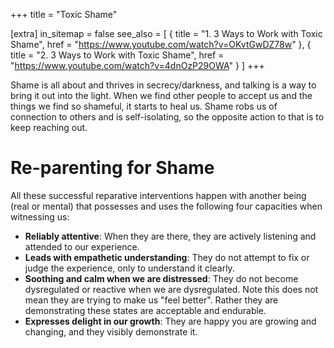 +++
title = "Toxic Shame"

[extra]
in_sitemap = false
see_also = [
    { title = "1. 3 Ways to Work with Toxic Shame", href = "https://www.youtube.com/watch?v=OKvtGwDZ78w" },
    { title = "2. 3 Ways to Work with Toxic Shame", href = "https://www.youtube.com/watch?v=4dnOzP29OWA" }
]
+++


Shame is all about and thrives in secrecy/darkness, and talking is a way to bring it out into the light. When we find other people to accept us and the things we find so shameful, it starts to heal us. Shame robs us of connection to others and is self-isolating, so the opposite action to that is to keep reaching out.

# Re-parenting for Shame

All these successful reparative interventions happen with another being (real or mental) that possesses and uses the following four capacities when witnessing us:
- **Reliably attentive**: When they are there, they are actively listening and attended to our experience.
- **Leads with empathetic understanding**: They do not attempt to fix or judge the experience, only to understand it clearly.
- **Soothing and calm when we are distressed**: They do not become dysregulated or reactive when we are dysregulated. Note this does not mean they are trying to make us "feel better". Rather they are demonstrating these states are acceptable and endurable.
- **Expresses delight in our growth**: They are happy you are growing and changing, and they visibly demonstrate it.

